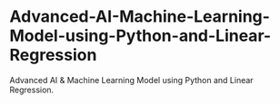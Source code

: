 # Advanced-AI-Machine-Learning-Model-using-Python-and-Linear-Regression
Advanced AI &amp; Machine Learning Model using Python and Linear Regression.
